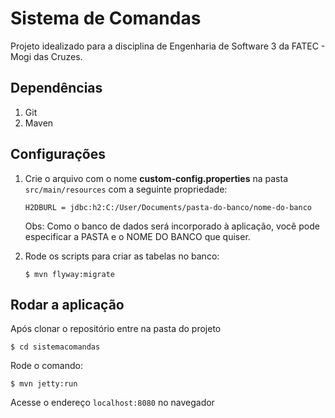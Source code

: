 # Sistema de Comandas

Projeto idealizado para a disciplina de Engenharia de Software 3
da FATEC - Mogi das Cruzes.

## Dependências

1. Git
2. Maven

## Configurações

1. Crie o arquivo com o nome **custom-config.properties** na pasta `src/main/resources` com a seguinte 
propriedade:

    ```
    H2DBURL = jdbc:h2:C:/User/Documents/pasta-do-banco/nome-do-banco
    ```

    Obs: Como o banco de dados será incorporado à aplicação, você pode especificar a PASTA
    e o NOME DO BANCO que quiser.

2. Rode os scripts para criar as tabelas no banco:

    ```
    $ mvn flyway:migrate
    ```
    
## Rodar a aplicação

Após clonar o repositório entre na pasta do projeto

```
$ cd sistemacomandas
```

Rode o comando:

```
$ mvn jetty:run
```

Acesse o endereço `localhost:8080` no navegador


